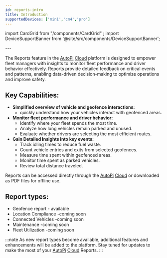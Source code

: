 ```yaml
---
id: reports-intro
title: Introduction
supportedDevices: ['mini','cm4','pro']
---
```

import CardGrid from "/components/CardGrid" ;
import DeviceSupportBanner from '@site/src/components/DeviceSupportBanner';

<DeviceSupportBanner supported={frontMatter.supportedDevices} />
---

The Reports feature in the [AutoPi](https://www.autopi.io) [Cloud](https://www.autopi.io/software-platform/cloud-management) platform is designed to empower fleet 
managers with insights to monitor fleet performance and driver behavior 
effectively. Reports provide detailed feedback on critical events and patterns, 
enabling data-driven decision-making to optimize operations and improve safety. 

## Key Capabilities:

- **Simplified overview of vehicle and geofence interactions:** 
    - quickly understand how your vehicles interact with geofenced areas.
- **Monitor fleet performance and driver behavior:**
    - Identify where your fleet spends the most time.
    - Analyze how long vehicles remain parked and unused.
    - Evaluate whether drivers are selecting the most efficient routes.
- **Gain Detailed Insights into key events:**
    - Track idling times to reduce fuel waste.
    - Count vehicle entries and exits from selected geofences.
    - Measure time spent within geofenced areas.
    - Monitor time spent as parked vehicles.
    - Review total distance traveled.

Reports can be accessed directly through the [AutoPi](https://www.autopi.io) [Cloud](https://www.autopi.io/software-platform/cloud-management) or downloaded as PDF 
files for offline use.

## Report types:

- Geofence report - available 
- Location Compliance -coming soon
- Connected Vehicles -coming soon
- Maintenance -coming soon
- Fleet Utilization -coming soon

:::note
As new report types become available, additional features and enhancements will 
be added to the platform. Stay tuned for updates to make the most of your [AutoPi](https://www.autopi.io) 
[Cloud](https://www.autopi.io/software-platform/cloud-management) Reports.
:::
